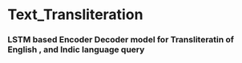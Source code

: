# Text_Transliteration
### LSTM based Encoder Decoder model for Transliteratin of English , and Indic language query
